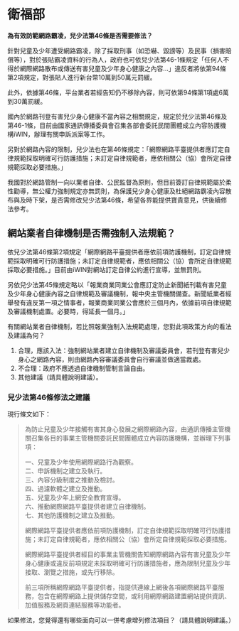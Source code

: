 # 衛福部

**為有效防範網路霸凌，兒少法第46條是否需要修法？**

針對兒童及少年遭受網路霸凌，除了採取刑事（如恐嚇、毀謗等）及民事（損害賠償等），對於張貼霸凌資料的行為人，政府也可依兒少法第46-1條規定「任何人不得於網際網路散布或傳送有害兒童及少年身心健康之內容…」違反者將依第94條第2項規定，對張貼人進行新台幣10萬到50萬元罰緩。

此外，依據第46條，平台業者若經告知仍不移除內容，則可依第94條第1項處6萬到30萬罰緩。

國內於網路刊登有害兒少身心健康不當內容之相關規定，規定於兒少法第46條及第46-1條，目前由國家通訊傳播委員會召集各部會委託民間團體成立內容防護機構iWIN，辦理有關申訴派案等工作。

另對於網路內容的限制，兒少法也在第46條規定：「網際網路平臺提供者應訂定自律規範採取明確可行防護措施；未訂定自律規範者，應依相關公（協）會所定自律規範採取必要措施。」

我國對於網路管制一向以業者自律、公民監督為原則，但目前簽訂自律規範屬於柔性勸導，無公權力強制規定亦無罰則，為保護兒少身心健康及杜絕網路霸凌內容散布與及時下架，是否需修改兒少法第46條，希望各界能提供寶貴意見，供後續修法參考。

## 網站業者自律機制是否需強制入法規範？ 

依兒少法第46條第2項規定「網際網路平臺提供者應依前項防護機制，訂定自律規範採取明確可行防護措施；未訂定自律規範者，應依相關公（協）會所定自律規範採取必要措施。」目前由iWIN對網站訂定自律公約進行宣導，並無罰則。

另依兒少法第45條規定略以「報業商業同業公會應訂定防止新聞紙刊載有害兒童及少年身心健康內容之自律規範及審議機制，報中央主管機關備查。新聞紙業者經舉發有違反第一項之情事者，報業商業同業公會應於三個月內，依據前項自律規範及審議機制處置。必要時，得延長一個月。」

有關網站業者自律機制，若比照報業強制入法規範處理，您對此項政策方向的看法及建議為何？

1. 合理，應該入法：強制網站業者建立自律機制及審議委員會，若刊登有害兒少身心之網路內容，則由網路內容審議委員會自行審議並做適當裁處。
2. 不合理：政府不應透過自律機制管制言論自由。
3. 其他建議（請具體說明建議）。

### 兒少法第46條修法之建議

現行條文如下：

> 為防止兒童及少年接觸有害其身心發展之網際網路內容，由通訊傳播主管機關召集各目的事業主管機關委託民間團體成立內容防護機構，並辦理下列事項：
>
> 一、兒童及少年使用網際網路行為觀察。<br>
> 二、申訴機制之建立及執行。<br>
> 三、內容分級制度之推動及檢討。<br>
> 四、過濾軟體之建立及推動。<br>
> 五、兒童及少年上網安全教育宣導。<br>
> 六、推動網際網路平臺提供者建立自律機制。<br>
> 七、其他防護機制之建立及推動。
>
> 網際網路平臺提供者應依前項防護機制，訂定自律規範採取明確可行防護措施；未訂定自律規範者，應依相關公（協）會所定自律規範採取必要措施。
>
> 網際網路平臺提供者經目的事業主管機關告知網際網路內容有害兒童及少年身心健康或違反前項規定未採取明確可行防護措施者，應為限制兒童及少年接取、瀏覽之措施，或先行移除。
>
> 前三項所稱網際網路平臺提供者，指提供連線上網後各項網際網路平臺服務，包含在網際網路上提供儲存空間，或利用網際網路建置網站提供資訊、加值服務及網頁連結服務等功能者。

如果修法，您覺得還有哪些面向可以一併考慮增列修法項目？（請具體說明建議。）
